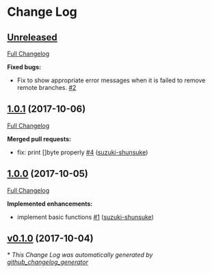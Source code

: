 # Change Log

## [Unreleased](https://github.com/suzuki-shunsuke/git-rm-branch/tree/HEAD)

[Full Changelog](https://github.com/suzuki-shunsuke/git-rm-branch/compare/1.0.1...HEAD)

**Fixed bugs:**

- Fix to show appropriate error messages when it is failed to remove remote branches. [\#2](https://github.com/suzuki-shunsuke/git-rm-branch/issues/2)

## [1.0.1](https://github.com/suzuki-shunsuke/git-rm-branch/tree/1.0.1) (2017-10-06)
[Full Changelog](https://github.com/suzuki-shunsuke/git-rm-branch/compare/1.0.0...1.0.1)

**Merged pull requests:**

- fix: print \[\]byte properly [\#4](https://github.com/suzuki-shunsuke/git-rm-branch/pull/4) ([suzuki-shunsuke](https://github.com/suzuki-shunsuke))

## [1.0.0](https://github.com/suzuki-shunsuke/git-rm-branch/tree/1.0.0) (2017-10-05)
[Full Changelog](https://github.com/suzuki-shunsuke/git-rm-branch/compare/v0.1.0...1.0.0)

**Implemented enhancements:**

- implement basic functions [\#1](https://github.com/suzuki-shunsuke/git-rm-branch/pull/1) ([suzuki-shunsuke](https://github.com/suzuki-shunsuke))

## [v0.1.0](https://github.com/suzuki-shunsuke/git-rm-branch/tree/v0.1.0) (2017-10-04)


\* *This Change Log was automatically generated by [github_changelog_generator](https://github.com/skywinder/Github-Changelog-Generator)*
